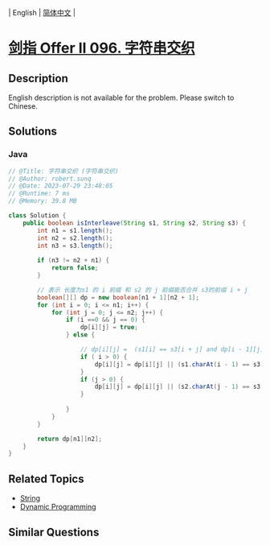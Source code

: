 
| English | [简体中文](README.md) |

# [剑指 Offer II 096. 字符串交织](https://leetcode.cn//problems/IY6buf/)

## Description

<p>English description is not available for the problem. Please switch to Chinese.</p>


## Solutions


### Java

```Java
// @Title: 字符串交织 (字符串交织)
// @Author: robert.sunq
// @Date: 2023-07-29 23:48:05
// @Runtime: 7 ms
// @Memory: 39.8 MB

class Solution {
    public boolean isInterleave(String s1, String s2, String s3) {
        int n1 = s1.length();
        int n2 = s2.length();
        int n3 = s3.length();
        
        if (n3 != n2 + n1) {
            return false;
        }

        // 表示 长度为s1 的 i 前缀 和 s2 的 j 前缀能否合并 s3的前缀 i + j
        boolean[][] dp = new boolean[n1 + 1][n2 + 1];
        for (int i = 0; i <= n1; i++) {
            for (int j = 0; j <= n2; j++) {
                if (i ==0 && j == 0) {
                    dp[i][j] = true;
                } else {

                    // dp[i][j] =  (s1[i] == s3[i + j] and dp[i - 1][j]) OR   (s2[j] == s3[i + j] and dp[i][j - 1])
                    if ( i > 0) {
                        dp[i][j] = dp[i][j] || (s1.charAt(i - 1) == s3.charAt( i + j - 1) && dp[i - 1][j]);
                    }
                    if (j > 0) {
                        dp[i][j] = dp[i][j] || (s2.charAt(j - 1) == s3.charAt( i + j - 1) && dp[i][j - 1]);
                    }
                    
                }
            }
        }

        return dp[n1][n2];
    }
}
```



## Related Topics

- [String](https://leetcode.cn//tag/string)
- [Dynamic Programming](https://leetcode.cn//tag/dynamic-programming)

## Similar Questions


